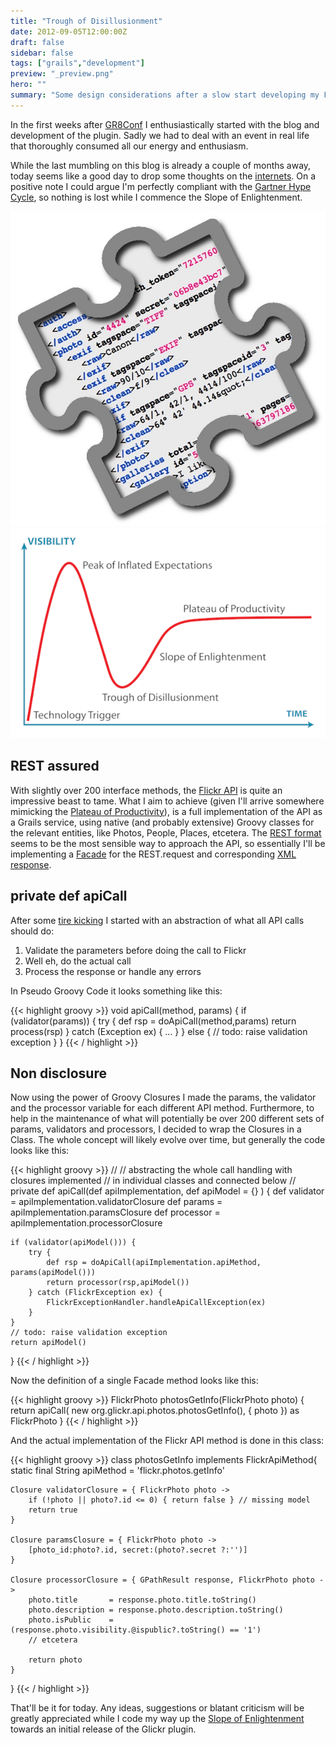 ```yaml
---
title: "Trough of Disillusionment"
date: 2012-09-05T12:00:00Z
draft: false
sidebar: false
tags: ["grails","development"]
preview: "_preview.png"
hero: ""
summary: "Some design considerations after a slow start developing my Flickr API plugin for Grails."
---
```


In the first weeks after [GR8Conf](http://gr8conf.eu/) I enthusiastically started with the blog and development of the plugin. Sadly we had to deal with an event in real life that thoroughly consumed all our energy and enthusiasm.

While the last mumbling on this blog is already a couple of months away, today seems like a good day to drop some thoughts on the [internets](http://en.wikipedia.org/wiki/Internets). On a positive note I could argue I'm perfectly compliant with the [Gartner Hype Cycle](http://en.wikipedia.org/wiki/Hype_cycle), so nothing is lost while I commence the Slope of Enlightenment.

![The logo that I design for the API plugin](logo-glickr.jpg)
![Garner Hype Cycle describes the path to maturity of technology](gartner-hype-cycle.png)

## REST assured
With slightly over 200 interface methods, the [Flickr API](http://www.flickr.com/services/api/) is quite an impressive beast to tame. What I aim to achieve (given I'll arrive somewhere mimicking the [Plateau of Productivity](http://en.wikipedia.org/wiki/Hype_cycle)), is a full implementation of the API as a Grails service, using native (and probably extensive) Groovy classes for the relevant entities, like Photos, People, Places, etcetera. The [REST format](http://www.flickr.com/services/api/request.rest.html) seems to be the most sensible way to approach the API, so essentially I'll be implementing a [Facade](http://en.wikipedia.org/wiki/Design_Patterns_(book)) for the REST.request and corresponding [XML response](http://www.flickr.com/services/api/response.rest.html).

## private def apiCall
After some [tire kicking](http://www.urbandictionary.com/define.php?term=tire+kicker) I started with an abstraction of what all API calls should do:
1. Validate the parameters before doing the call to Flickr
2. Well eh, do the actual call
3. Process the response or handle any errors

In Pseudo Groovy Code it looks something like this:

{{< highlight groovy >}}
void apiCall(method, params) {
   if (validator(params)) {
      try {
         def rsp = doApiCall(method,params)
         return process(rsp)
      } catch (Exception ex) {
         ...
      }
   } else {
      // todo: raise validation exception
   }
}
{{< / highlight >}}

## Non disclosure
Now using the power of Groovy Closures I made the params, the validator and the processor variable for each different API method. Furthermore, to help in the maintenance of what will potentially be over 200 different sets of params, validators and processors, I decided to wrap the Closures in a Class. The whole concept will likely evolve over time, but generally the code looks like this:

{{< highlight groovy >}}
//
//  abstracting the whole call handling with closures implemented
//  in individual classes and connected below
//
private def apiCall(def apiImplementation, def apiModel = {} ) {
    def validator = apiImplementation.validatorClosure
    def params    = apiImplementation.paramsClosure
    def processor = apiImplementation.processorClosure

    if (validator(apiModel())) {
        try {
            def rsp = doApiCall(apiImplementation.apiMethod, params(apiModel()))
            return processor(rsp,apiModel())
        } catch (FlickrException ex) {
            FlickrExceptionHandler.handleApiCallException(ex)
        }
    }
    // todo: raise validation exception
    return apiModel()
}
{{< / highlight >}}

Now the definition of a single Facade method looks like this:

{{< highlight groovy >}}
FlickrPhoto photosGetInfo(FlickrPhoto photo) {
    return apiCall(
        new org.glickr.api.photos.photosGetInfo(),
        { photo }) as FlickrPhoto
}
{{< / highlight >}}

And the actual implementation of the Flickr API method is done in this class:

{{< highlight groovy >}}
class photosGetInfo implements FlickrApiMethod{
    static final String apiMethod = 'flickr.photos.getInfo'

    Closure validatorClosure = { FlickrPhoto photo ->
        if (!photo || photo?.id <= 0) { return false } // missing model
        return true
    }

    Closure paramsClosure = { FlickrPhoto photo ->
        [photo_id:photo?.id, secret:(photo?.secret ?:'')]
    }

    Closure processorClosure = { GPathResult response, FlickrPhoto photo ->
        photo.title       = response.photo.title.toString()
        photo.description = response.photo.description.toString()
        photo.isPublic    = (response.photo.visibility.@ispublic?.toString() == '1')
        // etcetera              
        
        return photo
    }
}
{{< / highlight >}}

That'll be it for today. Any ideas, suggestions or blatant criticism will be greatly appreciated while I code my way up the [Slope of Enlightenment](http://en.wikipedia.org/wiki/Hype_cycle) towards an initial release of the Glickr plugin.